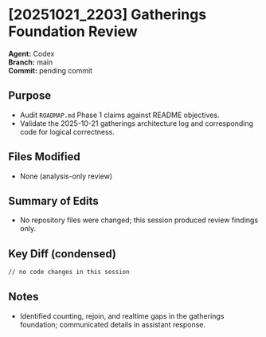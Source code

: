 # [20251021_2203] Gatherings Foundation Review

**Agent:** Codex  
**Branch:** main  
**Commit:** pending commit  

## Purpose
- Audit `ROADMAP.md` Phase 1 claims against README objectives.
- Validate the 2025-10-21 gatherings architecture log and corresponding code for logical correctness.

## Files Modified
- None (analysis-only review)

## Summary of Edits
- No repository files were changed; this session produced review findings only.

## Key Diff (condensed)
```diff
// no code changes in this session
```

## Notes
- Identified counting, rejoin, and realtime gaps in the gatherings foundation; communicated details in assistant response.
